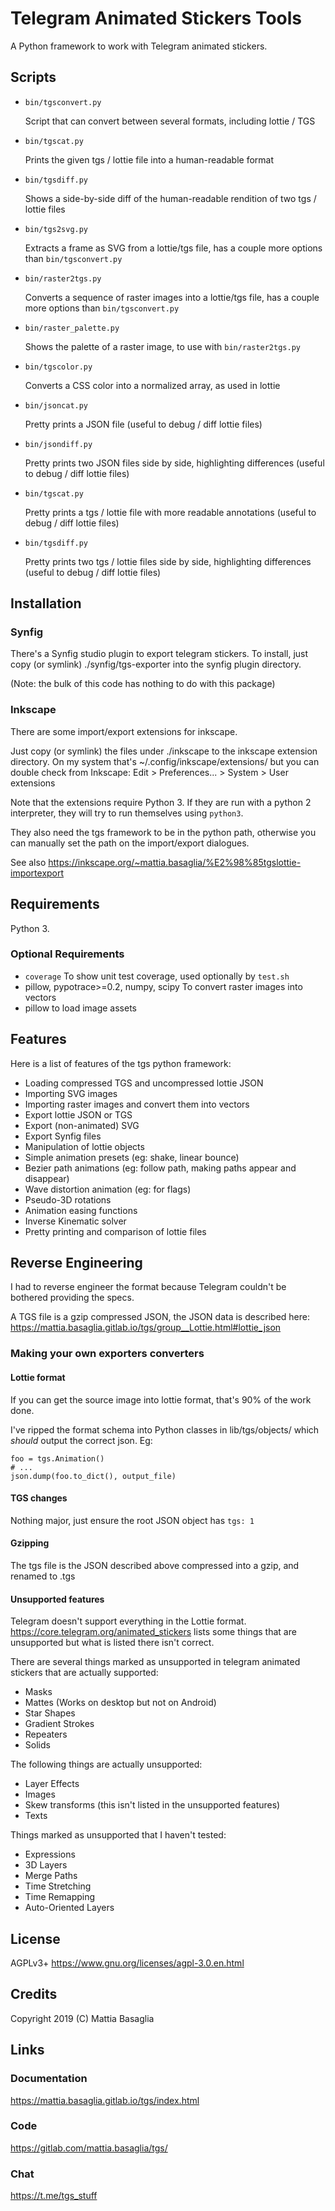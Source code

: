 Telegram Animated Stickers Tools
================================

A Python framework to work with Telegram animated stickers.


Scripts
-------

* `bin/tgsconvert.py`

  Script that can convert between several formats, including lottie / TGS

* `bin/tgscat.py`

  Prints the given tgs / lottie file into a human-readable format

* `bin/tgsdiff.py`

  Shows a side-by-side diff of the human-readable rendition of two tgs / lottie files

* `bin/tgs2svg.py`

  Extracts a frame as SVG from a lottie/tgs file, has a couple more options than `bin/tgsconvert.py`

* `bin/raster2tgs.py`

  Converts a sequence of raster images into a lottie/tgs file, has a couple more options than `bin/tgsconvert.py`

* `bin/raster_palette.py`

  Shows the palette of a raster image, to use with `bin/raster2tgs.py`

* `bin/tgscolor.py`

  Converts a CSS color into a normalized array, as used in lottie

* `bin/jsoncat.py`

  Pretty prints a JSON file (useful to debug / diff lottie files)

* `bin/jsondiff.py`

  Pretty prints two JSON files side by side, highlighting differences (useful to debug / diff lottie files)

* `bin/tgscat.py`

  Pretty prints a tgs / lottie file with more readable annotations (useful to debug / diff lottie files)

* `bin/tgsdiff.py`

  Pretty prints two tgs / lottie files side by side, highlighting differences (useful to debug / diff lottie files)


Installation
------------


### Synfig

There's a Synfig studio plugin to export telegram stickers.
To install, just copy (or symlink) ./synfig/tgs-exporter
into the synfig plugin directory.

(Note: the bulk of this code has nothing to do with this package)

### Inkscape

There are some import/export extensions for inkscape.

Just copy (or symlink) the files under ./inkscape to the inkscape extension
directory.
On my system that's ~/.config/inkscape/extensions/ but you can double check from
Inkscape: Edit > Preferences... > System > User extensions

Note that the extensions require Python 3.
If they are run with a python 2 interpreter, they will try to run themselves using `python3`.

They also need the tgs framework to be in the python path, otherwise you can manually
set the path on the import/export dialogues.

See also https://inkscape.org/~mattia.basaglia/%E2%98%85tgslottie-importexport


Requirements
------------

Python 3.


### Optional Requirements

* `coverage` To show unit test coverage, used optionally by `test.sh`
* pillow, pypotrace>=0.2, numpy, scipy To convert raster images into vectors
* pillow to load image assets


Features
--------

Here is a list of features of the tgs python framework:

* Loading compressed TGS and uncompressed lottie JSON
* Importing SVG images
* Importing raster images and convert them into vectors
* Export lottie JSON or TGS
* Export (non-animated) SVG
* Export Synfig files
* Manipulation of lottie objects
* Simple animation presets (eg: shake, linear bounce)
* Bezier path animations (eg: follow path, making paths appear and disappear)
* Wave distortion animation (eg: for flags)
* Pseudo-3D rotations
* Animation easing functions
* Inverse Kinematic solver
* Pretty printing and comparison of lottie files


Reverse Engineering
-------------------

I had to reverse engineer the format because Telegram couldn't be bothered
providing the specs.

A TGS file is a gzip compressed JSON, the JSON data is described here:
https://mattia.basaglia.gitlab.io/tgs/group__Lottie.html#lottie_json

### Making your own exporters converters

#### Lottie format

If you can get the source image into lottie format, that's 90% of the work done.

I've ripped the format schema into Python classes in lib/tgs/objects/ which *should*
output the correct json. Eg:

    foo = tgs.Animation()
    # ...
    json.dump(foo.to_dict(), output_file)

#### TGS changes

Nothing major, just ensure the root JSON object has `tgs: 1`

#### Gzipping

The tgs file is the JSON described above compressed into a gzip,
and renamed to .tgs


#### Unsupported features

Telegram doesn't support everything in the Lottie format.
https://core.telegram.org/animated_stickers lists some things that are unsupported
but what is listed there isn't correct.

There are several things marked as unsupported in telegram animated stickers that are actually supported:

* Masks
* Mattes (Works on desktop but not on Android)
* Star Shapes
* Gradient Strokes
* Repeaters
* Solids


The following things are actually unsupported:

* Layer Effects
* Images
* Skew transforms (this isn't listed in the unsupported features)
* Texts


Things marked as unsupported that I haven't tested:

* Expressions
* 3D Layers
* Merge Paths
* Time Stretching
* Time Remapping
* Auto-Oriented Layers


License
-------

AGPLv3+ https://www.gnu.org/licenses/agpl-3.0.en.html


Credits
-------

Copyright 2019 (C) Mattia Basaglia


Links
-----

### Documentation

https://mattia.basaglia.gitlab.io/tgs/index.html

### Code

https://gitlab.com/mattia.basaglia/tgs/

### Chat

https://t.me/tgs_stuff

